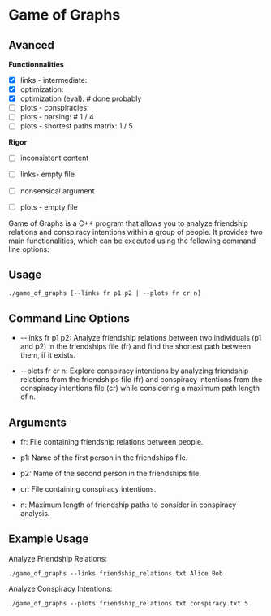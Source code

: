 # Game of Graphs

## Avanced

**Functionnalities**
 - [x] links - intermediate:
 - [x] optimization:
 - [x] optimization (eval): # done probably
 - [ ] plots - conspiracies:
 - [ ] plots - parsing: # 1 / 4
 - [ ] plots - shortest paths matrix: 1 / 5

**Rigor**
 - [ ] inconsistent content
 - [ ] links- empty file
 - [ ] nonsensical argument
 - [ ] plots - empty file


Game of Graphs is a C++ program that allows you to analyze friendship relations and conspiracy intentions within a group of people. It provides two main functionalities, which can be executed using the following command line options:

## Usage

```shell
./game_of_graphs [--links fr p1 p2 | --plots fr cr n]
```

## Command Line Options
- --links fr p1 p2: Analyze friendship relations between two individuals (p1 and p2) in the friendships file (fr) and find the shortest path between them, if it exists.

- --plots fr cr n: Explore conspiracy intentions by analyzing friendship relations from the friendships file (fr) and conspiracy intentions from the conspiracy intentions file (cr) while considering a maximum path length of n.

## Arguments
- fr: File containing friendship relations between people.

- p1: Name of the first person in the friendships file.

- p2: Name of the second person in the friendships file.

- cr: File containing conspiracy intentions.

- n: Maximum length of friendship paths to consider in conspiracy analysis.

## Example Usage
Analyze Friendship Relations:
```shell
./game_of_graphs --links friendship_relations.txt Alice Bob
```

Analyze Conspiracy Intentions:
```shell
./game_of_graphs --plots friendship_relations.txt conspiracy.txt 5
```
